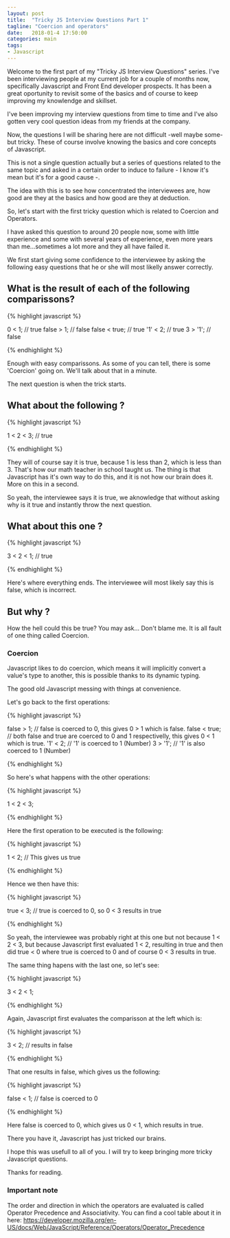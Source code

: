 ```yaml
---
layout: post
title:  "Tricky JS Interview Questions Part 1"
tagline: "Coercion and operators"
date:   2018-01-4 17:50:00
categories: main
tags:
- Javascript
---
```


Welcome to the first part of my "Tricky JS Interview Questions" series.
I've been interviewing people at my current job for a couple of months now, specifically Javascript and Front End developer prospects. It has been a great oportunity to revisit some of the basics and of course to keep improving my knowlendge and skillset. 

I've been improving my interview questions from time to time and I've also gotten very cool question ideas from my friends at the company.

Now, the questions I will be sharing here are not difficult -well maybe some- but tricky. These of course involve knowing the basics and core concepts of Javascript. 

This is not a single question actually but a series of questions related to the same topic and asked in a certain order to induce to failure - I know it's mean but it's for a good cause -.

The idea with this is to see how concentrated the interviewees are, how good are they at the basics and how good are they at deduction. 

So, let's start with the first tricky question which is related to Coercion and Operators.

I have asked this question to around 20 people now, some with little experience and some with several years of experience, even more years than me...sometimes a lot more and they all have failed it. 

We first start giving some confidence to the interviewee by asking the following easy questions that he or she will most likelly answer correctly.

## What is the result of each of the following comparissons? 

{% highlight javascript %}

0 < 1; // true
false > 1; // false
false < true; // true
'1' < 2; // true 
3 > '1'; // false

{% endhighlight %}

Enough with easy comparissons. As some of you can tell, there is some 'Coercion' going on. We'll talk about that in a minute. 

The next question is when the trick starts.

## What about the following ?  

{% highlight javascript %}

1 < 2 < 3; // true

{% endhighlight %}

They will of course say it is true, because 1 is less than 2, which is less than 3. That's how our math teacher in school taught us. The thing is that Javascript has it's own way to do this, and it is not how our brain does it. More on this in a second.

So yeah, the interviewee says it is true, we aknowledge that without asking why is it true and instantly throw the next question.

## What about this one ?

{% highlight javascript %}

3 < 2 < 1; // true

{% endhighlight %}

Here's where everything ends. The interviewee will most likely say this is false, which is incorrect.

## But why ? 

How the hell could this be true? You may ask...
Don't blame me. It is all fault of one thing called Coercion.

### Coercion

Javascript likes to do coercion, which means it will implicitly convert a value's type to another, this is possible thanks to its dynamic typing. 

The good old Javascript messing with things at convenience. 

Let's go back to the first operations:

{% highlight javascript %}

false > 1; // false is coerced to 0, this gives 0 > 1 which is false.
false < true; // both false and true are coerced to 0 and 1 respectivelly, this gives 0 < 1 which is true.
'1' < 2; // '1' is coerced to 1 (Number)
3 > '1'; // '1' is also coerced to 1 (Number)

{% endhighlight %}

So here's what happens with the other operations:

{% highlight javascript %}

1 < 2 < 3; 

{% endhighlight %}

Here the first operation to be executed is the following:

{% highlight javascript %}

1 < 2; // This gives us true 

{% endhighlight %}

Hence we then have this:

{% highlight javascript %}

true < 3; // true is coerced to 0, so 0 < 3 results in true 

{% endhighlight %}

So yeah, the interviewee was probably right at this one but not because 1 < 2 < 3, but because Javascript first evaluated 1 < 2, resulting in true and then did true < 0 where true is coerced to 0 and of course 0 < 3 results in true.

The same thing hapens with the last one, so let's see:

{% highlight javascript %}

3 < 2 < 1; 

{% endhighlight %}

Again, Javascript first evaluates the comparisson at the left which is:

{% highlight javascript %}

3 < 2; // results in false

{% endhighlight %}

That one results in false, which gives us the following:

{% highlight javascript %}

false < 1; // false is coerced to 0

{% endhighlight %}

Here false is coerced to 0, which gives us 0 < 1, which results in true.

There you have it, Javascript has just tricked our brains. 

I hope this was usefull to all of you. I will try to keep bringing more tricky Javascript questions.

Thanks for reading.

### Important note

The order and direction in which the operators are evaluated is called Operator Precedence and Associativity. You can find a cool table about it in here: https://developer.mozilla.org/en-US/docs/Web/JavaScript/Reference/Operators/Operator_Precedence


